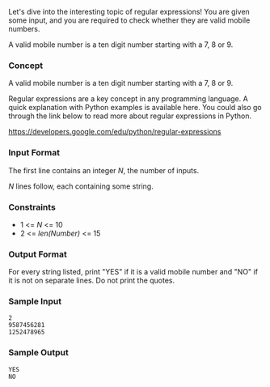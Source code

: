 Let's dive into the interesting topic of regular expressions! You are given some input, and you are required to check whether they are valid mobile numbers.

A valid mobile number is a ten digit number starting with a 7, 8 or 9.

### Concept

A valid mobile number is a ten digit number starting with a 7, 8 or 9.

Regular expressions are a key concept in any programming language. A quick explanation with Python examples is available here. You could also go through the link below to read more about regular expressions in Python.

https://developers.google.com/edu/python/regular-expressions

### Input Format

The first line contains an integer *N*, the number of inputs.

*N* lines follow, each containing some string.

### Constraints

* 1 <= *N* <= 10
* 2 <= *len(Number)* <= 15

### Output Format

For every string listed, print "YES" if it is a valid mobile number and "NO" if it is not on separate lines. Do not print the quotes.

### Sample Input
```
2
9587456281
1252478965
```
### Sample Output
```
YES
NO
```
